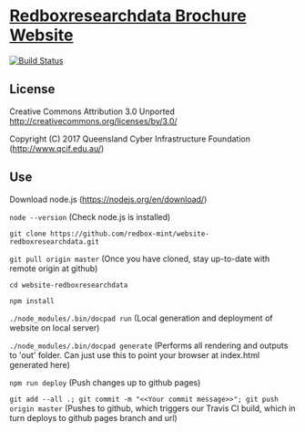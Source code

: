 #  [Redboxresearchdata Brochure Website](https://redbox-mint.github.io/website-redboxresearchdata/)

[![Build Status](https://travis-ci.org/redbox-mint/website-redboxresearchdata.svg?branch=master)](https://travis-ci.org/redbox-mint/website-redboxresearchdata)

## License
Creative Commons Attribution 3.0 Unported
http://creativecommons.org/licenses/by/3.0/

Copyright (C) 2017 Queensland Cyber Infrastructure Foundation (http://www.qcif.edu.au/)

## Use
Download node.js (https://nodejs.org/en/download/)

```node --version``` (Check node.js is installed)

```git clone https://github.com/redbox-mint/website-redboxresearchdata.git```

```git pull origin master``` (Once you have cloned, stay up-to-date with remote origin at github)

```cd website-redboxresearchdata```

```npm install```

```./node_modules/.bin/docpad run``` (Local generation and deployment of website on local server)

```./node_modules/.bin/docpad generate``` (Performs all rendering and outputs to 'out' folder. Can just use this to point your browser at index.html generated here)

```npm run deploy``` (Push changes up to github pages)

```git add --all .; git commit -m "<<Your commit message>>"; git push origin master``` (Pushes to github, which triggers our Travis CI build, which in turn deploys to github pages branch and url)
